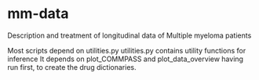 # mm-data
Description and treatment of longitudinal data of Multiple myeloma patients

Most scripts depend on utilities.py
utilities.py contains utility functions for inference 
It depends on plot_COMMPASS and plot_data_overview having run first, to create the drug dictionaries. 

